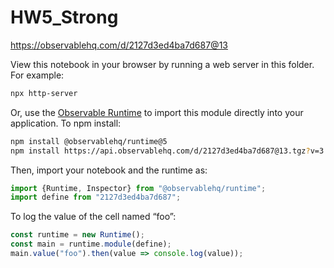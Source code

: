 # HW5_Strong

https://observablehq.com/d/2127d3ed4ba7d687@13

View this notebook in your browser by running a web server in this folder. For
example:

~~~sh
npx http-server
~~~

Or, use the [Observable Runtime](https://github.com/observablehq/runtime) to
import this module directly into your application. To npm install:

~~~sh
npm install @observablehq/runtime@5
npm install https://api.observablehq.com/d/2127d3ed4ba7d687@13.tgz?v=3
~~~

Then, import your notebook and the runtime as:

~~~js
import {Runtime, Inspector} from "@observablehq/runtime";
import define from "2127d3ed4ba7d687";
~~~

To log the value of the cell named “foo”:

~~~js
const runtime = new Runtime();
const main = runtime.module(define);
main.value("foo").then(value => console.log(value));
~~~
